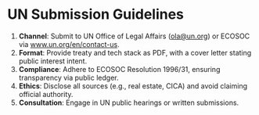 # UN Submission Guidelines

1. **Channel**: Submit to UN Office of Legal Affairs (ola@un.org) or ECOSOC via www.un.org/en/contact-us.
2. **Format**: Provide treaty and tech stack as PDF, with a cover letter stating public interest intent.
3. **Compliance**: Adhere to ECOSOC Resolution 1996/31, ensuring transparency via public ledger.
4. **Ethics**: Disclose all sources (e.g., real estate, CICA) and avoid claiming official authority.
5. **Consultation**: Engage in UN public hearings or written submissions.
